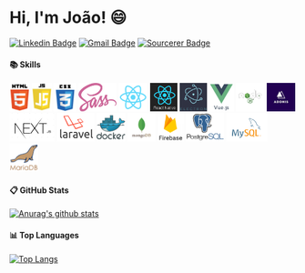 # Hi, I'm João! :smile:

[![Linkedin Badge](https://img.shields.io/badge/-joaoMarinho94-blue?style=flat-square&logo=Linkedin&logoColor=white&link=https://www.linkedin.com/in/joao-marinho94/)](https://www.linkedin.com/in/joao-marinho94/)
[![Gmail Badge](https://img.shields.io/badge/-joaopaulim94@gmail.com-c14438?style=flat-square&logo=Gmail&logoColor=white&link=mailto:joaopaulim94@gmail.com)](mailto:joaopaulim94@gmail.com)
[![Sourcerer Badge](https://img.shields.io/badge/Sourcerer-joaomarinho94-yellowgreen?style=flat-square)](https://sourcerer.io/joaomarinho94)

#### :books: Skills
<p>
  <img title="HTML5" height="50" src="https://github.com/joaoMarinho94/joaoMarinho94/blob/main/images/html5.png">
  <img title="JAVASCRIPT" height="50" src="https://github.com/joaoMarinho94/joaoMarinho94/blob/main/images/js.jpg">
  <img title="CSS3" height="50" src="https://github.com/joaoMarinho94/joaoMarinho94/blob/main/images/css3.png">
  <img title="SASS" height="50" src="https://github.com/joaoMarinho94/joaoMarinho94/blob/main/images/sass.png">
  <img title="REACTJS" height="50" src="https://github.com/joaoMarinho94/joaoMarinho94/blob/main/images/reactjs.png">
  <img title="REACT NATIVE" height="50" src="https://github.com/joaoMarinho94/joaoMarinho94/blob/main/images/reactnative.png">
  <img title="ELECTRON" height="50" src="https://github.com/joaoMarinho94/joaoMarinho94/blob/main/images/electron.png">
  <img title="VUEJS" height="50" src="https://github.com/joaoMarinho94/joaoMarinho94/blob/main/images/vuejs.png">
  <img title="NODEJS" height="50" src="https://github.com/joaoMarinho94/joaoMarinho94/blob/main/images/nodejs.png">
  <img title="ADONISJS" height="50" src="https://github.com/joaoMarinho94/joaoMarinho94/blob/main/images/adonisjs.jpg">
  <img title="NEXTJS" height="50" src="https://github.com/joaoMarinho94/joaoMarinho94/blob/main/images/nextjs.png">
  <img title="LARAVEL" height="50" src="https://github.com/joaoMarinho94/joaoMarinho94/blob/main/images/laravel.png">
  <img title="DOCKER" height="50" src="https://github.com/joaoMarinho94/joaoMarinho94/blob/main/images/docker.png">
  <img title="MONGODB" height="50" src="https://github.com/joaoMarinho94/joaoMarinho94/blob/main/images/mongodb.png">
  <img title="FIREBASE" height="50" src="https://github.com/joaoMarinho94/joaoMarinho94/blob/main/images/firebase.png">
  <img title="POSTGRESQL" height="50" src="https://github.com/joaoMarinho94/joaoMarinho94/blob/main/images/postgre.png">
  <img title="MYSQL" height="50" src="https://github.com/joaoMarinho94/joaoMarinho94/blob/main/images/mysql.png">
  <img title="MARIADB" height="50" src="https://github.com/joaoMarinho94/joaoMarinho94/blob/main/images/mariadb.png">
</p>

#### :clipboard: GitHub Stats
[![Anurag's github stats](https://github-readme-stats.vercel.app/api?username=joaoMarinho94&show_icons=true&theme=dracula)](https://github.com/joaoMarinho94/github-readme-stats)

#### :bar_chart: Top Languages
[![Top Langs](https://github-readme-stats.vercel.app/api/top-langs/?username=joaoMarinho94&theme=dracula&layout=compact&langs_count=10)](https://github.com/anuraghazra/github-readme-stats)


